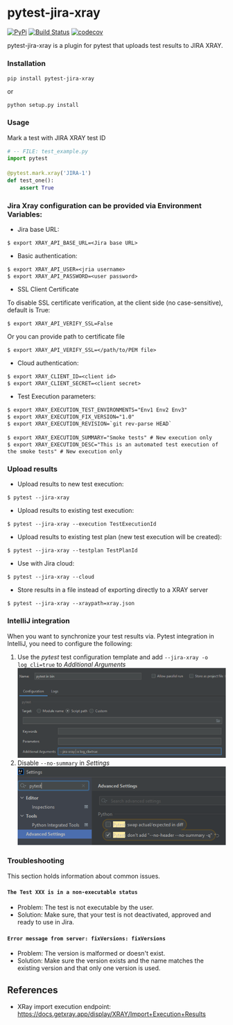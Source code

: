 # pytest-jira-xray

[![PyPi](https://img.shields.io/pypi/v/pytest-jira-xray.png)](https://pypi.python.org/pypi/pytest-jira-xray)
[![Build Status](https://travis-ci.com/fundakol/pytest-jira-xray.svg?branch=master)](https://travis-ci.com/github/fundakol/pytest-jira-xray)
[![codecov](https://codecov.io/gh/fundakol/pytest-jira-xray/branch/master/graph/badge.svg)](https://codecov.io/gh/fundakol/pytest-jira-xray)

pytest-jira-xray is a plugin for pytest that uploads test results to JIRA XRAY.

### Installation

```commandline
pip install pytest-jira-xray
```

or

```commandline
python setup.py install
```

### Usage

Mark a test with JIRA XRAY test ID

```python
# -- FILE: test_example.py
import pytest

@pytest.mark.xray('JIRA-1')
def test_one():
    assert True
```

### Jira Xray configuration can be provided via Environment Variables:

* Jira base URL:
```commandline
$ export XRAY_API_BASE_URL=<Jira base URL>
```
- Basic authentication:
```commandline
$ export XRAY_API_USER=<jria username>
$ export XRAY_API_PASSWORD=<user password>
```

- SSL Client Certificate

To disable SSL certificate verification, at the client side (no case-sensitive), default is True: 
```commandline
$ export XRAY_API_VERIFY_SSL=False
```

Or you can provide path to certificate file
```commandline
$ export XRAY_API_VERIFY_SSL=</path/to/PEM file>
```

* Cloud authentication:
```commandline
$ export XRAY_CLIENT_ID=<client id>
$ export XRAY_CLIENT_SECRET=<client secret>
```

* Test Execution parameters:
```commandline
$ export XRAY_EXECUTION_TEST_ENVIRONMENTS="Env1 Env2 Env3"
$ export XRAY_EXECUTION_FIX_VERSION="1.0"
$ export XRAY_EXECUTION_REVISION=`git rev-parse HEAD`

$ export XRAY_EXECUTION_SUMMARY="Smoke tests" # New execution only
$ export XRAY_EXECUTION_DESC="This is an automated test execution of the smoke tests" # New execution only
```

### Upload results 

* Upload results to new test execution:
```commandline
$ pytest --jira-xray
```

* Upload results to existing test execution:
```commandline
$ pytest --jira-xray --execution TestExecutionId
```

* Upload results to existing test plan (new test execution will be created):
```commandline
$ pytest --jira-xray --testplan TestPlanId
```

* Use with Jira cloud:
```commandline
$ pytest --jira-xray --cloud
```

* Store results in a file instead of exporting directly to a XRAY server
```commandline
$ pytest --jira-xray --xraypath=xray.json
```

### IntelliJ integration

When you want to synchronize your test results via. Pytest integration in IntelliJ, you need to configure the following:

1. Use the *pytest* test configuration template and add `--jira-xray -o log_cli=true` to *Additional Arguments* \
  ![](doc/intellij-pytest-template.png)
2. Disable `--no-summary` in *Settings*\
  ![](doc/intellij-pytest-advanced-settings.png)

### Troubleshooting

This section holds information about common issues.

#### `The Test XXX is in a non-executable status`
  * Problem: The test is not executable by the user.
  * Solution: Make sure, that your test is not deactivated, approved and ready to use in Jira.

#### `Error message from server: fixVersions: fixVersions`
  * Problem: The version is malformed or doesn't exist.
  * Solution: Make sure the version exists and the name matches the existing version and that only one version is used.


## References

- XRay import execution endpoint: https://docs.getxray.app/display/XRAY/Import+Execution+Results
